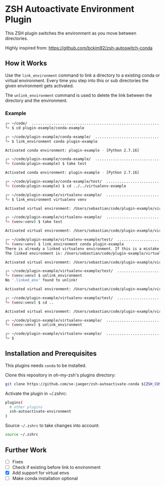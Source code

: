 # ZSH Autoactivate Environment Plugin

This ZSH plugin switches the environment as you move between directories.

Highly inspired from: https://github.com/bckim92/zsh-autoswitch-conda


## How it Works

Use the `link_environment` command to link a directory to a existing conda or virtual environment. Every time you step into this or sub directories the given environment gets activated.

The `unlink_environment` command is used to delete the link between the directory and the environment.


### Example

```bash
┌> ~/code/  ............................................................................................ [13:40:37] <┐
└> $ cd plugin-example/conda-example                                                                     ¯\_(ツ)_/¯ <┘

┌> ~/code/plugin-example/conda-example/  ............................................................... [13:41:05] <┐
└> $ link_environment conda plugin-example                                                               ¯\_(ツ)_/¯ <┘

Activated conda environment: plugin-example - [Python 2.7.16]

┌> ~/code/plugin-example/conda-example/  ............................................................... [13:41:16] <┐
└> (conda:plugin-example) $ take test                                                                    ¯\_(ツ)_/¯ <┘

Activated conda environment: plugin-example - [Python 2.7.16]

┌> ~/code/plugin-example/conda-example/test/  .......................................................... [13:41:20] <┐
└> (conda:plugin-example) $ cd ../../virtualenv-example                                                  ¯\_(ツ)_/¯ <┘

┌> ~/code/plugin-example/virtualenv-example/  .......................................................... [13:41:27] <┐
└> $ link_environment virtualenv venv                                                                    ¯\_(ツ)_/¯ <┘

Activated virtual environment: /Users/sebastian/code/plugin-example/virtualenv-example/venv - [Python 3.7.5]

┌> ~/code/plugin-example/virtualenv-example/  .......................................................... [13:41:35] <┐
└> (venv:venv) $ take test                                                                               ¯\_(ツ)_/¯ <┘

Activated virtual environment: /Users/sebastian/code/plugin-example/virtualenv-example/venv - [Python 3.7.5]

┌> ~/code/plugin-example/virtualenv-example/test/  ..................................................... [13:41:40] <┐
└> (venv:venv) $ link_environment conda plugin-example                                                   ¯\_(ツ)_/¯ <┘
There is already a linked virtualenv environment. If this is a mistake use the unlink_environment command.
The linked environment is: /Users/sebastian/code/plugin-example/virtualenv-example/venv

Activated virtual environment: /Users/sebastian/code/plugin-example/virtualenv-example/venv - [Python 3.7.5]

┌> ~/code/plugin-example/virtualenv-example/test/  ..................................................... [13:41:44] <┐
└> (venv:venv) $ unlink_environment                                                                      ¯\_(ツ)_/¯ <┘
No '.linked_env' found to unlink!

Activated virtual environment: /Users/sebastian/code/plugin-example/virtualenv-example/venv - [Python 3.7.5]

┌> ~/code/plugin-example/virtualenv-example/test/  ..................................................... [13:41:55] <┐
└> (venv:venv) $ cd ..                                                                                   ¯\_(ツ)_/¯ <┘

Activated virtual environment: /Users/sebastian/code/plugin-example/virtualenv-example/venv - [Python 3.7.5]

┌> ~/code/plugin-example/virtualenv-example/  .......................................................... [13:42:00] <┐
└> (venv:venv) $ unlink_environment                                                                      ¯\_(ツ)_/¯ <┘

┌> ~/code/plugin-example/virtualenv-example/  .......................................................... [13:42:07] <┐
└> $                                                                                                     ¯\_(ツ)_/¯ <┘                                                                     ¯\_(ツ)_/¯ <┘
```


## Installation and Prerequisites

This plugins needs `conda` to be installed.

Clone this repository in oh-my-zsh's plugins directory:

```bash
git clone https://github.com/se-jaeger/zsh-autoactivate-conda ${ZSH_CUSTOM:-~/.oh-my-zsh/custom}/plugins/zsh-autoactivate-conda
```

Activate the plugin in ~/.zshrc:

```bash
plugins(
  # other plugins
  zsh-autoactivate-environment
)
```

Source `~/.zshrc` to take changes into account:

```bash
source ~/.zshrc
```

## Further Work

- [ ] Fixes
- [ ] Check if existing before link to environment
- [x] Add support for virtual envs
- [ ] Make conda installation optional
